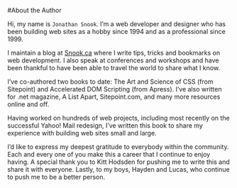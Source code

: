 
#About the Author

Hi, my name is `Jonathan Snook`. I’m a web developer and designer who has been building web sites as a hobby since 1994 and as a professional since 1999.

I maintain a blog at [Snook.ca](http://snook.ca/) where I write tips, tricks and bookmarks on web development. I also speak at conferences and workshops and have been thankful to have been able to travel the world to share what I know.

I’ve co-authored two books to date: The Art and Science of CSS (from Sitepoint) and Accelerated DOM Scripting (from Apress). I’ve also written for .net magazine, A List Apart, Sitepoint.com, and many more resources online and off.

Having worked on hundreds of web projects, including most recently on the successful Yahoo! Mail redesign, I’ve written this book to share my experience with building web sites small and large.

I’d like to express my deepest gratitude to everybody within the community. Each and every one of you make this a career that I continue to enjoy having. A special thank you to Kitt Hodsden for pushing me to write this and share it with everyone. Lastly, to my boys, Hayden and Lucas, who continue to push me to be a better person.
